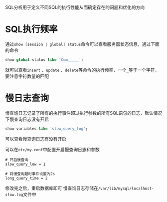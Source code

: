 SQL分析用于定义不同SQL的执行性能从而确定存在的问题和优化的方向
# SQL执行频率
通过`show [session | global] status`命令可以查看服务器状态信息，通过下面的命令
```sql
show global status like 'Com_____';
```
就可以查看`insert` 、`update` 、`delete`等命令的执行频率，一个`_`等于一个字符，要注意字符数量的匹配

# 慢日志查询
慢查询日志记录了所有的执行事件超过执行参数的所有SQL语句的日志，默认情况下慢查询日志没有开启
```sql
show variables like 'slow_query_log';
```
可以查看慢查询日志有没有开启

可以在`etc/my.conf`中配置开启慢查询日志和参数
```
# 开启慢查询
slow_query_low = 1

# 将慢查询超时事件设置为2s
long_query_time = 2
```

修改完之后，重启数据库即可
慢查询日志存储在`/var/lib/mysql/localhost-slow.log`文件中

